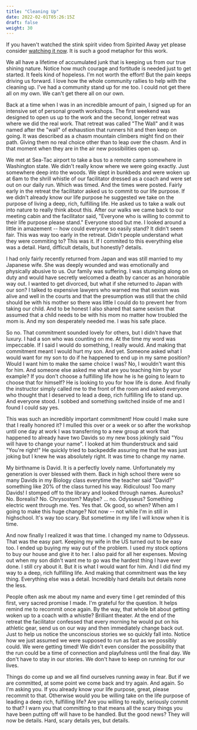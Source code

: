 ```yaml
---
title: "Cleaning Up"
date: 2022-02-01T05:26:15Z
draft: false
weight: 30
---
```

If you haven't watched the stink spirit video from Spirited Away yet please consider [watching it now](https://www.facebook.com/FansOfStudioGhibli/videos/spirited-away-bathhouse-clip/493650414055324/). It is such a good metaphor for this work.

We all have a lifetime of accumulated junk that is keeping us from our true shining nature. Notice how much courage and fortitude is needed just to get started. It feels kind of hopeless. I'm not worth the effort! But the pain keeps driving us forward. I love how the whole community rallies to help with the cleaning up. I've had a community stand up for me too. I could not get there all on my own. We can't get there all on our own.

Back at a time when I was in an incredible amount of pain, I signed up for an intensive set of personal growth workshops. The first weekend was designed to open us up to the work and the second, longer retreat was where we did the real work. That retreat was called "The Wall" and it was named after the "wall" of exhaustion that runners hit and then keep on going. It was described as a chasm mountain climbers might find on their path. Giving them no real choice other than to leap over the chasm. And in that moment when they are in the air new possibilities open up.

We met at Sea-Tac airport to take a bus to a remote camp somewhere in Washington state. We didn't really know  where we were going exactly. Just somewhere deep into the woods. We slept in bunkbeds and were woken up at 6am to the shrill whistle of our facilitator dressed as a coach and were set out on our daily run. Which was timed. And the times were posted. Fairly early in the retreat the facilitator asked us to commit to our life purpose. If we didn't already know our life purpose he suggested we take on the purpose of living a deep, rich, fulfilling life. He asked us to take a walk out into nature to really think about this. After our walks we came back to our meeting cabin and the facilitator said, "Everyone who is willing to commit to their life purpose please stand." Everyone stood but me. I looked around a little in amazement -- how could everyone so easily stand? It didn't seem fair. This was way too early in the retreat. Didn't people understand what they were commiting to? This was it. If I commited to this everything else was a detail. Hard, difficult details, but honestly? details.  

I had only fairly recently returned from Japan and was still married to my Japanese wife. She was deeply wounded and was emotionally and physically abusive to us. Our family was suffering. I was stumping along on duty and would have secretly welcomed a death by cancer as an honorable way out. I wanted to get divorced, but what if she returned to Japan with our son? I talked to expensive lawyers who warned me that sexism was alive and well in the courts and that the presumption was still that the child should be with his mother so there was little I could do to prevent her from taking our child. And to be honest I also shared that same sexism that assumed that a child needs to be with his mom no matter how troubled the mom is. And my son desperately needed me. I was his safe place.

So no. That commitment sounded lovely for others, but I didn't have that luxury. I had a son who was counting on me. At the time my word was impeccable. If I said I would do something, I really would. And making that commitment meant I would hurt my son. And yet. Someone asked what I would want for my son to do if he happened to end up in my same position? Would I want him to make the same choice I was? No, I wouldn't want this for him. And someone else asked me what are you teaching him by your example? If you don't choose a fulfilling life how he is he going to learn to choose that for himself? He is looking to you for how life is done. And finally the instructor simply called me to the front of the room and asked everyone who thought that I deserved to lead a deep, rich fulfilling life to stand up. And everyone stood. I sobbed and something switched inside of me and I found I could say yes.

This was such an incredibly important commitment! How could I make sure that I really honored it? I mulled  this over or a week or so after the workshop until one day at work I was transferring to a new group at work that happened to already have two Davids so my new boss jokingly said "You will have to change your name". I looked at him thunderstruck and said "You're right!" He quickly tried to backpeddle assuring me that he was just joking but I knew he was absolutely right. It was time to change my name.

My birthname is David. It is a perfectly lovely name. Unfortunately my generation is over blessed with them. Back in high school there were so many Davids in my Biology class everytime the teacher said "David?" something like 20% of the class turned his way. Ridiculous! Too many Davids! I stomped off to the library and looked through names. Aureolus? No. Borealis? No. Chrysostom? Maybe? ... no. Odysseus? Something electric went through me. Yes. Yes that. Ok good, so when? When am I going to make this huge change? Not now -- not while I'm in still in highschool. It's way too scary. But sometime in my life I will know when it is time.

And now finally I realized it was that time. I changed my name to Odysseus. That was the easy part. Keeping my wife in the US turned out to be easy too. I ended up buying my way out of the problem. I used my stock options to buy our house and give it to her. I also paid for all her expenses. Moving out when my son didn't want me to go was the hardest thing I have ever done. I still cry about it. But it is what I would want for him. And I did find my way to a deep, rich fulfilling life. And making that commitment was the key thing. Everything else was a detail. Incredibly hard details but details none the less.

People often ask me about my name and every time I get reminded of this first, very sacred promise I made. I'm grateful for the question. It helps remind me to recommit once again. By the way, that whole bit about getting woken up to a coach with a whistle? Brilliant theater. At the end of the retreat the facilitator confessed that every morning he would put on his athletic gear, send us on our way and then immediately change back out. Just to help us notice the unconscious stories we so quickly fall into. Notice how we just assumed we were supposed to run as fast as we possibly could. We were getting timed! We didn't even consider the possibility that the run could be a time of connection and playfulness until the final day. We don't have to stay in our stories. We don't have to keep on running for our lives.

Things do come up and we all find ourselves running away in fear. But if we are committed, at some point we come back and try again. And again. So I'm asking you. If you already know your life purpose, great, please recommit to that. Otherwise would you be willing take on the life purpose of leading a deep rich, fulfilling life? Are you willing to really, seriously commit to that? I warn you that committing to that means all the scary things you have been putting off will have to be handled. But the good news? They will now be details. Hard, scary details yes, but details.
